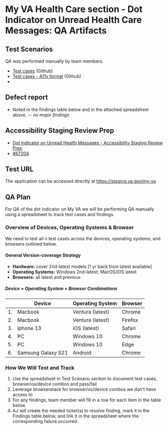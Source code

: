 # My VA Health Care section - Dot Indicator on Unread Health Care Messages: QA Artifacts 

## Test Scenarios
QA was performed manually by team members. 
* [Test cases](https://github.com/department-of-veterans-affairs/va.gov-team-sensitive/blob/master/Administrative/vagov-users/staging-test-accounts-dot-indicator-on-my-va-healthcare.md) (Github)
* [Test cases - A11y format](https://github.com/department-of-veterans-affairs/va.gov-team-sensitive/blob/master/Administrative/vagov-users/staging-test-accounts-dot-indicator-on-my-va-healthcare-a11y.md) (Github)
* 


## Defect report
- Noted in the findings table below and in the attached spreadsheet above. -- _no major findings_ 

## Accessibility Staging Review Prep
- [Dot Indicator on Unread Health Messages - Accessibility Staging Review Prep](https://github.com/department-of-veterans-affairs/va.gov-team/blob/master/products/identity-personalization/onsite-notifications/dot-indicator/create-dot-indicator/launch-materials/dot-indicator-a11y-staging-review-prep.md)
- [#67204](https://github.com/department-of-veterans-affairs/va.gov-team/issues/67204)

## Test URL
The application can be accessed directly at https://staging.va.gov/my-va

## QA Plan 
For QA of the dot indicator on My VA we will be performing QA manually using a spreadsheet to track test cases and findings.

### Overview of Devices, Operating Systems & Browser

We need to test all n test cases across the devices, operating systems, and browsers  outlined below. 

#### General Version-coverage Strategy
- **Hardware:** cover 2nd-latest models [1 yr back from latest available]
- **Operating Systems:** Windows 2nd-latest; MacOS/iOS latest
- **Browsers:** all latest and previous

##### Device + Operating System + Browser Combinations

|   |      Device        |  Operating System  | Browser  |
|---|--------------------|--------------------|----------|
|1. |      Macbook       |  Ventura (latest)  | Chrome   |
|2. |      Macbook       |  Ventura (latest)  | Firefox  |
|3. |     iphone 13      |    iOS (latest)    | Safari   |
|4. |         PC         |     Windows 10     | Chrome   |
|5. |         PC         |     Windows 10     | Edge     |
|6. | Samsung Galaxy S21 |      Android       | Chrome   |


### How We Will Test and Track
1. Use the spreadsheet in Test Scenario section to document test cases, browser/os/device combos and pass/fail
2. Leverage browserstack for browser/os/device combos we don't have access to
3. For any findings, team member will fill in a row for each item in the table below. 
4. AJ will create the needed ticket(s) to resolve finding, mark it in the Findings table below, and link it in the spreadsheet where the corresponding failure occurred.

